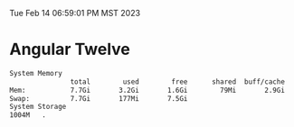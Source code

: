 Tue Feb 14 06:59:01 PM MST 2023

# Angular Twelve

```bash
System Memory
               total        used        free      shared  buff/cache   available
Mem:           7.7Gi       3.2Gi       1.6Gi        79Mi       2.9Gi       4.1Gi
Swap:          7.7Gi       177Mi       7.5Gi
System Storage
1004M	.
```
